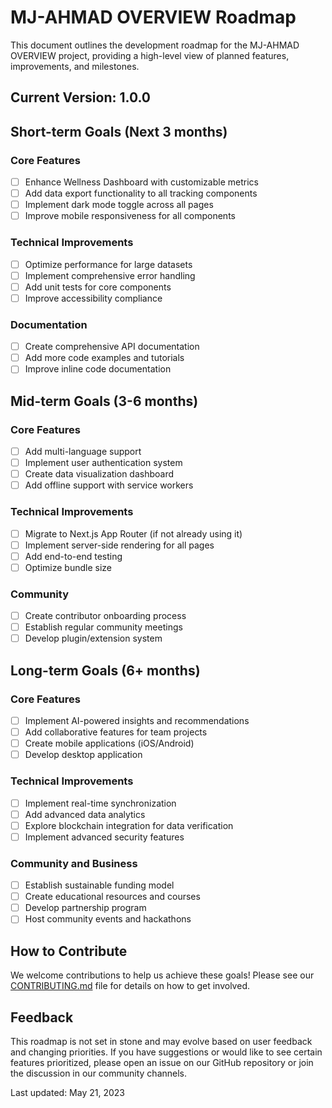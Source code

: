 # MJ-AHMAD OVERVIEW Roadmap

This document outlines the development roadmap for the MJ-AHMAD OVERVIEW project, providing a high-level view of planned features, improvements, and milestones.

## Current Version: 1.0.0

## Short-term Goals (Next 3 months)

### Core Features
- [ ] Enhance Wellness Dashboard with customizable metrics
- [ ] Add data export functionality to all tracking components
- [ ] Implement dark mode toggle across all pages
- [ ] Improve mobile responsiveness for all components

### Technical Improvements
- [ ] Optimize performance for large datasets
- [ ] Implement comprehensive error handling
- [ ] Add unit tests for core components
- [ ] Improve accessibility compliance

### Documentation
- [ ] Create comprehensive API documentation
- [ ] Add more code examples and tutorials
- [ ] Improve inline code documentation

## Mid-term Goals (3-6 months)

### Core Features
- [ ] Add multi-language support
- [ ] Implement user authentication system
- [ ] Create data visualization dashboard
- [ ] Add offline support with service workers

### Technical Improvements
- [ ] Migrate to Next.js App Router (if not already using it)
- [ ] Implement server-side rendering for all pages
- [ ] Add end-to-end testing
- [ ] Optimize bundle size

### Community
- [ ] Create contributor onboarding process
- [ ] Establish regular community meetings
- [ ] Develop plugin/extension system

## Long-term Goals (6+ months)

### Core Features
- [ ] Implement AI-powered insights and recommendations
- [ ] Add collaborative features for team projects
- [ ] Create mobile applications (iOS/Android)
- [ ] Develop desktop application

### Technical Improvements
- [ ] Implement real-time synchronization
- [ ] Add advanced data analytics
- [ ] Explore blockchain integration for data verification
- [ ] Implement advanced security features

### Community and Business
- [ ] Establish sustainable funding model
- [ ] Create educational resources and courses
- [ ] Develop partnership program
- [ ] Host community events and hackathons

## How to Contribute

We welcome contributions to help us achieve these goals! Please see our [CONTRIBUTING.md](CONTRIBUTING.md) file for details on how to get involved.

## Feedback

This roadmap is not set in stone and may evolve based on user feedback and changing priorities. If you have suggestions or would like to see certain features prioritized, please open an issue on our GitHub repository or join the discussion in our community channels.

Last updated: May 21, 2023
